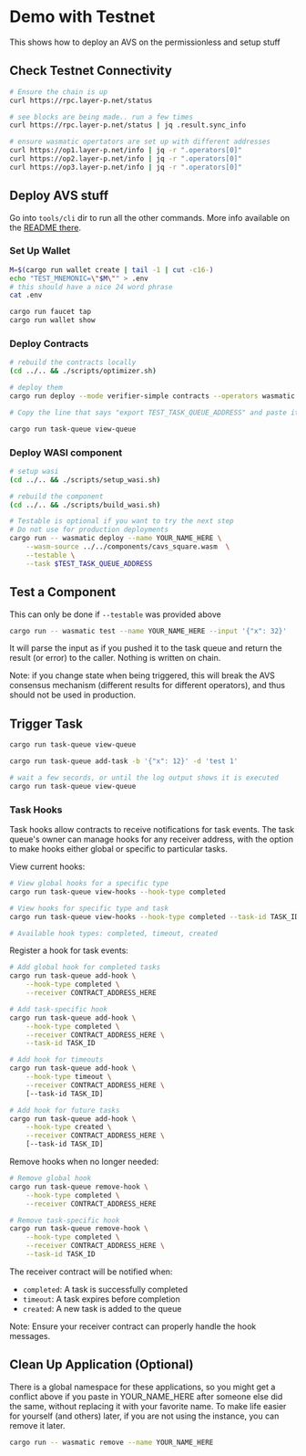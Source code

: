# Demo with Testnet

This shows how to deploy an AVS on the permissionless and setup stuff

## Check Testnet Connectivity

```bash
# Ensure the chain is up
curl https://rpc.layer-p.net/status

# see blocks are being made.. run a few times
curl https://rpc.layer-p.net/status | jq .result.sync_info

# ensure wasmatic opertators are set up with different addresses
curl https://op1.layer-p.net/info | jq -r ".operators[0]"
curl https://op2.layer-p.net/info | jq -r ".operators[0]"
curl https://op3.layer-p.net/info | jq -r ".operators[0]"
```

## Deploy AVS stuff

Go into `tools/cli` dir to run all the other commands.
More info available on the [README there](./tools/cli/README.md).

### Set Up Wallet

```bash
M=$(cargo run wallet create | tail -1 | cut -c16-)
echo "TEST_MNEMONIC=\"$M\"" > .env
# this should have a nice 24 word phrase
cat .env

cargo run faucet tap
cargo run wallet show
```

### Deploy Contracts

```bash
# rebuild the contracts locally
(cd ../.. && ./scripts/optimizer.sh)

# deploy them
cargo run deploy --mode verifier-simple contracts --operators wasmatic

# Copy the line that says "export TEST_TASK_QUEUE_ADDRESS" and paste it in your shell

cargo run task-queue view-queue
```

### Deploy WASI component

```bash
# setup wasi
(cd ../.. && ./scripts/setup_wasi.sh)

# rebuild the component
(cd ../.. && ./scripts/build_wasi.sh)

# Testable is optional if you want to try the next step
# Do not use for production deployments
cargo run -- wasmatic deploy --name YOUR_NAME_HERE \
    --wasm-source ../../components/cavs_square.wasm  \
    --testable \
    --task $TEST_TASK_QUEUE_ADDRESS
```

## Test a Component

This can only be done if `--testable` was provided above

```bash
cargo run -- wasmatic test --name YOUR_NAME_HERE --input '{"x": 32}'
```

It will parse the input as if you pushed it to the task queue and return
the result (or error) to the caller. Nothing is written on chain.

Note: if you change state when being triggered, this will break the AVS
consensus mechanism (different results for different operators), and thus
should not be used in production.

## Trigger Task

```bash
cargo run task-queue view-queue

cargo run task-queue add-task -b '{"x": 12}' -d 'test 1'

# wait a few secords, or until the log output shows it is executed
cargo run task-queue view-queue
```

### Task Hooks

Task hooks allow contracts to receive notifications for task events. The task queue's owner can manage hooks for any receiver address, with the option to make hooks either global or specific to particular tasks.

View current hooks:
```bash
# View global hooks for a specific type
cargo run task-queue view-hooks --hook-type completed

# View hooks for specific type and task
cargo run task-queue view-hooks --hook-type completed --task-id TASK_ID

# Available hook types: completed, timeout, created
```

Register a hook for task events:
```bash
# Add global hook for completed tasks
cargo run task-queue add-hook \
    --hook-type completed \
    --receiver CONTRACT_ADDRESS_HERE

# Add task-specific hook
cargo run task-queue add-hook \
    --hook-type completed \
    --receiver CONTRACT_ADDRESS_HERE \
    --task-id TASK_ID

# Add hook for timeouts
cargo run task-queue add-hook \
    --hook-type timeout \
    --receiver CONTRACT_ADDRESS_HERE \
    [--task-id TASK_ID]

# Add hook for future tasks
cargo run task-queue add-hook \
    --hook-type created \
    --receiver CONTRACT_ADDRESS_HERE \
    [--task-id TASK_ID]
```

Remove hooks when no longer needed:
```bash
# Remove global hook
cargo run task-queue remove-hook \
    --hook-type completed \
    --receiver CONTRACT_ADDRESS_HERE

# Remove task-specific hook
cargo run task-queue remove-hook \
    --hook-type completed \
    --receiver CONTRACT_ADDRESS_HERE \
    --task-id TASK_ID
```

The receiver contract will be notified when:
- `completed`: A task is successfully completed
- `timeout`: A task expires before completion
- `created`: A new task is added to the queue

Note: Ensure your receiver contract can properly handle the hook messages.

## Clean Up Application (Optional)

There is a global namespace for these applications, so you might get a conflict above
if you paste in YOUR_NAME_HERE after someone else did the same, without replacing
it with your favorite name. To make life easier for yourself (and others) later,
if you are not using the instance, you can remove it later.

```bash
cargo run -- wasmatic remove --name YOUR_NAME_HERE
```
